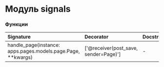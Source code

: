 # Модуль signals



### Функции

| Signature                                                    | Decorator                             | Docstring |
| :----------------------------------------------------------- | :------------------------------------ | :-------- |
| handle_page(instance: apps.pages.models.page.Page, **kwargs) | ['@receiver(post_save, sender=Page)'] | -         |